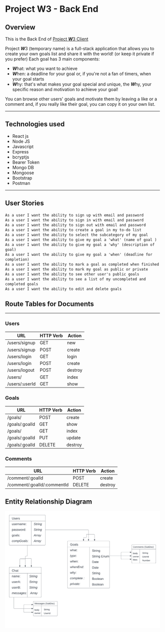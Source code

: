 # Project W3 - Back End

## Overview

This is the Back End of [Project ***W***3 Client](https://github.com/AlexMcBex/Project3-Client)

Project ***W***3 (temporary name) is a full-stack application that allows you to create your own goals list and share it with the world! (or keep it private if you prefer)
Each goal has 3 main components:
- ***W***hat: what you want to achieve
- ***W***hen: a deadline for your goal or, if you're not a fan of timers, when your goal starts
- ***W***hy: that's what makes your goal special and unique, the ***W***hy, your specific reason and motivation to achieve your goal!

You can browse other users' goals and motivate them by leaving a like or a comment and, if you really like their goal, you can copy it on your own list.

---


## Technologies used

- React js
- Node JS
- Javascript
- Express
- bcryptjs
- Bearer Token
- Mongo DB
- Mongoose
- Bootstrap
- Postman
---


## User Stories

    As a user I want the ability to sign up with email and password
    As a user I want the ability to sign in with email and password
    As a user I want the ability to sign out with email and password
    As a user I want the ability to create a goal in my to-do list
    As a user I want the ability to select the subcategory of my goal
    As a user I want the ability to give my goal a 'what' (name of goal )
    As a user I want the ability to give my goal a 'why' (description of goal)
    As a user I want the ability to give my goal a 'when' (deadline for completion)
    As a user I want the ability to mark a goal as completed when finished
    As a user I want the ability to mark my goal as public or private
    As a user I want the ability to see other user's public goals
    As a user I want the ability to see a list of my uncompleted and completed goals
    As a user I want the ability to edit and delete goals

## Route Tables for Documents
---
### Users

| URL       |   HTTP Verb|  Action |
| ----------- | ----------- | ----|
| /users/signup     | GET       | new      |
| /users/signup  |    POST      | create     |
| /users/login  |    GET      | login     |
| /users/login  |    POST      | create     |
| /users/logout  |    POST     | destroy     |
| /users/  |    GET     | index     |
| /users/:userId  |    GET     | show     |

### Goals

| URL       |   HTTP Verb|  Action |
| ----------- | ----------- | ----|
| /goals/  |    POST     | create     |
| /goals/:goalId  |    GET      | show     |
| /goals/  |    GET      | index     |
| /goals/:goalId |    PUT      | update     |
| /goals/:goalId |    DELETE      | destroy     |

### Comments

| URL       |   HTTP Verb|  Action |
| ----------- | ----------- | ----|
| /comment/:goalId     | POST       | create      |
| /comment/:goalId/:commentId  |    DELETE     | destroy     |

## Entity Relationship Diagram

![entityRelationshipDiagram](/img/ERD.png)


